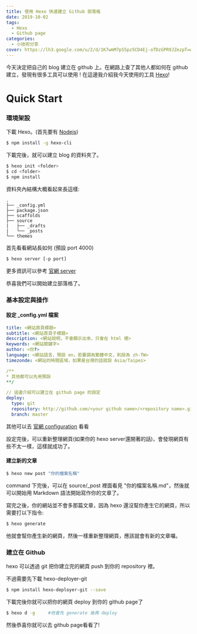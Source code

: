 ```yaml
---
title: 使用 Hexo 快速建立 Github 部落格
date: 2019-10-02 
tags: 
  - Hexo
  - Github page
categories:
  - 小技術分享
cover: https://lh3.google.com/u/2/d/1K7wmM7pS5pz5CD4Ej-oTDzGPR9JZezpT=w1918-h892-iv1
---
```

今天決定把自己的 blog 建立在 github 上。在網路上查了其他人都如何在 github 建立，發現有很多工具可以使用 ! 在這邊我介紹我今天使用的工具 [Hexo](https://hexo.io/)!

# Quick Start 

### 環境架設
下載 Hexo。(首先要有 [Nodejs](https://nodejs.org/en/))
```bash
$ npm install -g hexo-cli
```
下載完後，就可以建立 blog 的資料夾了。
```bash
$ hexo init <folder>
$ cd <folder>
$ npm install
```
資料夾內結構大概看起來長這樣:
```
.
├── _config.yml
├── package.json
├── scaffolds
├── source
|   ├── _drafts
|   └── _posts
└── themes
```
首先看看網站長如何 (預設 port 4000)
```bash
$ hexo server [-p port]
```
更多資訊可以參考 [官網 server](https://hexo.io/docs/server.html)

恭喜我們可以開始建立部落格了。



### 基本設定與操作

#### 設定  _config.yml 檔案

```yml
title: <網站首頁標題>
subtitle: <網站首頁子標題>
description: <網站說明，不會顯示出來，只會在 html 裡>
keywords: <網站關鍵字>
author: <你?>
language: <網站語言，預設 en，若要調為繁體中文，則設為 zh-TW>
timezonde: <網站的時間區域，如果是台灣的話就設 Asia/Taipei>

/**
* 其他都可以先用預設
**/

// 這邊介紹可以建立在 github page 的設定
deploy:
  type: git
  repository: http://github.com/<your github name>/<repository name>.git
  branch: master
```

其他可以去 [官網 configuration](https://hexo.io/docs/configuration) 看看

設定完後，可以重新整理網頁(如果你的 hexo server還開著的話)，會發現網頁有些不太一樣，這樣就成功了。

#### 建立新的文章

```bash
$ hexo new post "你的檔案名稱"
```

command 下完後，可以在 source/_post 裡面看見 "你的檔案名稱.md"，然後就可以開始用 Markdown 語法開始寫作你的文章了。

寫完之後，你的網站並不會多那篇文章，因為 hexo 還沒幫你產生它的網頁，所以需要打以下指令:

```bash
$ hexo generate
```

他就會幫你產生新的網頁，然後一樣重新整理網頁，應該就會有新的文章囉。



### 建立在 Github

hexo 可以透過 git 把你建立完的網頁 push 到你的 repository 裡。

不過需要先下載 hexo-deployer-git

```bash
$ npm install hexo-deployer-git --save
```

下載完後你就可以把你的網頁 deploy 到你的 github page了

```bash
$ hexo d -g 	#他會先 generate 後再 deploy
```

然後恭喜你就可以去 github page看看了!


